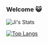 ### Welcome 😺

<!-- Hi, I'm a graduate student specializing in NLP/linguistics at Inalco, Paris. -->

![Ji's Stats](https://github-readme-stats.vercel.app/api?username=onkej&theme=nord&show_icons=true&hide_border=true&count_private=true)  

[![Top Langs](https://github-readme-stats.vercel.app/api/top-langs/?username=onkej&theme=nord&layout=compact&langs_count=4&hide_progress=true&size_weight=0&count_weight=1&hide_border=true)](https://github.com/onkej/github-readme-stats)

<!-- this is a ✨ _special_ ✨ repository because its `README.md` (this file) appears on your GitHub profile.

Here are some ideas to get you started:

- 🔭 I’m currently working on ...
- 🌱 I’m currently learning ...
- 👯 I’m looking to collaborate on ...
- 🤔 I’m looking for help with ...
- 💬 Ask me about ...
- 📫 How to reach me: ...
- 😄 Pronouns: ...
- ⚡ Fun fact: ...
-->
